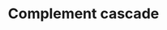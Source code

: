 ---
annotations:
- id: PW:0000819
  parent: signaling pathway
  type: Pathway Ontology
  value: signaling pathway in the innate immune response
authors:
- MaintBot
- MartijnVanIersel
- ReactomeTeam
- Anwesha
- Lifish
description: 'In the complement cascade, a panel of soluble molecules rapidly and
  effectively senses a danger or damage and triggers reactions to provide a response
  that discriminates among foreign intruders, cellular debris, healthy and altered
  host cells (Ricklin D et al. 2010). Complement proteins circulate in the blood stream
  in functionally inactive states. When triggered the complement cascade generates
  enzymatically active molecules (such as C3/C5 convertases) and biological effectors:
  opsonins (C3b, C3d and C4b), anaphylatoxins (C3a and C5a), and C5b, which initiates
  assembly of the lytic membrane attack complex (MAC). Three branches lead to complement
  activation: the classical, lectin and alternative pathways (Kang YH et al. 2009;
  Ricklin D et al. 2010). The classical pathway is initiated by C1 complex binding
  to immune complexes, pentraxins or other targets such as apoptotic cells leading
  to cleavage of C4 and C2 components and formation of the classical C3 convertase,
  C4bC2a. The lectin pathway is activated by binding of mannan-binding lectin (MBL)
  to repetitive carbohydrate residues, or by binding of ficolins to carbohydrate or
  acetylated groups on target surfaces. MBL and ficolins interact with MBL-associated
  serine proteases (MASP) leading to cleavage of C4 and C2 and formation of the classical
  C3 convertase, C4bC2a. The alternative pathway is spontaneously activated by the
  hydrolysis of the internal thioester group of C3 to give C3(H2O). Alternative pathway
  activation involves interaction of C3(H2O) and/or previously generated C3b with
  factor B, which is cleaved by factor D to generate the alternative C3 convertases
  C3(H2O)Bb and/or C3bBb. All three pathways merge at the proteolytic cleavage of
  component C3 by C3 convertases to form opsonin C3b and anaphylatoxin C3a. C3b covalently
  binds to glycoproteins scattered across the target cell surface. This is followed
  by an amplification reaction that generates additional C3 convertases and deposits
  more C3b at the local site. C3b can also bind to C3 convertases switching them to
  C5 convertases, which mediate C5 cleavage leading to MAC formation. Thus, the activation
  of the complement system leads to several important outcomes:  opsonization of target
  cells to enhance phagocytosis, lysis of target cells via membrane attack complex
  (MAC) assembly on the cell surface, production of anaphylatoxins C3a/C5a involved
  in the host inflammatory response, C5a-mediated leukocyte chemotaxis, and clearance
  of antibody-antigen complexes. The complement system is able to distinguish between
  pathological and physiological challenges, i.e. the outcomes of complement activation
  are predetermined by the trigger and are tightly tuned by a combination of initiation
  events with several regulatory mechanisms. These regulatory mechanisms use soluble
  (e.g., C4BP, CFI and CFH) and membrane-bound regulators (e.g., CR1, CD46(MCP), CD55(DAF)
  and CD59) and are coordinated by complement receptors such as CR1, CR2, etc. In
  response to microbial infection complement activation results in flagging microorganisms
  with opsonins for facilitated phagocytosis, formation of MAC on cells such as Gram-negative
  bacteria leading to cell lysis, and release of C3a and C5a to stimulate downstream
  immune responses and to attract leukocytes. Most pathogens can be eliminated by
  these complement-mediated host responses, though some pathogenic microorganisms
  have developed ways of avoiding complement recognition or blocking host complement
  attack resulting in greater virulence (Lambris JD et al. 2008; Serruto D et al.
  2010). All three complement pathways (classical, lectin and alternative) have been
  implicated in clearance of dying cells (Mevorach D et al. 1998; Ogden CA et al.
  2001; Gullstrand B et al.2009; Kemper C et al. 2008). Altered surfaces of apoptotic
  cells are recognized by complement proteins leading to opsonization and subsequent
  phagocytosis. In contrast to pathogens, apoptotic cells are believed to induce only
  a limited complement activation by allowing opsonization of altered surfaces but
  restricting the terminal pathway of MAC formation (Gershov D et al. 2000; Braunschweig
  A and Jozsi M 2011). Thus, opsonization facilitates clearance of dying cells and
  cell debris without triggering danger signals and further inflammatory responses
  (Fraser DA et al. 2007, 2009; Benoit ME et al. 2012). C1q-mediated complement activation
  by apoptotic cells has been shown in a variety of human cells: keratinocytes, human
  umbilical vein endothelial cells (HUVEC), Jurkat T lymphoblastoid cells, lung adenocarcinoma
  cells (Korb LC and Ahearn JM 1997; Mold C and Morris CA 2001; Navratil JS et al.
  2001; Nauta AJ et al. 2004). In addition to C1q the opsonization of apoptotic Jurkat
  T cells with MBL also facilitated clearance of these cells by both dendritic cells
  (DC) and macrophages (Nauta AJ et al. 2004). Also C3b, iC3b and C4b deposition on
  apoptotic cells as a consequence of activation of the complement cascade may promote
  complement-mediated phagocytosis. C1q, MBL and cleavage fragments of C3/C4 can bind
  to several receptors expressed on macrophages (e.g. cC1qR (calreticulin), CR1, CR3,
  CR4) suggesting a potential clearance mechanism through this interaction (Mevorach
  D et al. 1998; Ogden CA et al. 2001). Apoptosis is also associated with an altered
  expression of complement regulators on the surface of apoptotic cells. CD46 (MCP)
  bound to the plasma membrane of a healthy cell protects it from complement-mediated
  attack by preventing deposition of C3b and C4b, and reduced expression of CD46 on
  dying cells may lead to enhanced opsonization (Elward K et al. 2005). Upregulation
  of CD55 (DAF) and CD59 on apoptotic cell surfaces may protect damaged cells against
  complement mediated lysis (Pedersen ED et al. 2007; Iborra A et al. 2003; Hensel
  F et al. 2001). In addition, fluid-phase complement regulators such as C4BP, CFH
  may also inhibit lysis of apoptotic cells by limiting complement activation (Trouw
  LA et al 2007; Braunschweig A and Jozsi M. 2011). Complement facilitates the clearance
  of immune complexes (IC) from the circulation (Chevalier J and Kazatchkine MD 1989;
  Nielsen CH et al. 1997). Erythrocytes bear clusters of complement receptor 1 (CR1
  or CD35), which serves as an immune adherence receptor for C3 and/or C4 fragments
  deposited on IC that are shuttled to liver and spleen, where IC are transferred
  and processed by tissue macrophages through an Fc receptor-mediated process. Complement
  proteins are always present in the blood and a small percentage spontaneously activate.
  Inappropriate activation leads to host cell damage, so on healthy human cells any
  complement activation or amplification is strictly regulated by surface-bound regulators
  that accelerate decay of the convertases (CR1, CD55), act as a cofactor for the
  factor I (CFI)-mediated degradation of C3b and C4b (CR1, CD46), or prevent the formation
  of MAC (CD59). Soluble regulators such as C4BP, CFH and FHL1 recognize self surface
  pattern-like glycosaminoglycans and further impair activation. Complement components
  interact with other biological systems. Upon microbial infection complement acts
  in cooperation with Toll-like receptors (TLRs) to amplify innate host defense. Anaphylatoxin
  C5a binds C5a receptor (C5aR) resulting in a synergistic enhancement of the TLR
  and C5aR-mediated proinflammatory cytokine response to infection. This interplay
  is negatively modulated by co-ligation of TLR and the second C5a receptor, C5L2,
  suggesting the existence of complex immunomodulatory interactions (Kohl J 2006;
  Hajishengallis G and Lambris JD 2010). In addition to C5aR and C5L2, complement
  receptor 3 (CR3) facilitates TLR2 or TLR4 signaling pathways by promoting a recruitment
  of their sorting adaptor TIRAP (MAL) to the receptor complex (van Bruggen R et al.
  2007; Kagan JC and Medzhitov R 2006). Complement may activate platelets or facilitate
  biochemical and morphological changes in the endothelium potentiating coagulation
  and contributing to homeostasis in response to injury (Oikonomopoulou K et al. 2012).
  The interplay of complement and coagulation also involves cleavage of C3 and C5
  convertases by coagulation proteases, generating biologically active anaphylatoxins
  (Amara U et al. 2010). Complement is believed to link the innate response to both
  humoral and cell-mediated immunity (Toapanta FR and Ross TM 2006; Mongini PK et
  al. 1997). The majority of published data is based on experiments using mouse as
  a model organism. Further characterization of the influence of complement on B or
  T cell activation is required for the human system, since differences between murine
  models and the human system are not yet fully determined. Complement is also involved
  in regulation of mobilization and homing of hematopoietic stem/progenitor cells
  (HSPCs) from bone marrow to the circulation and peripheral tissue in order to accommodate
  blood cell replenishment (Reca R et al. 2006). Thus, the complement system orchestrates
  the host defense by sensing a danger signal and transmitting it into specific cellular
  responses while extensively communicating with associated biological pathways ranging
  from immunity and inflammation to homeostasis and development. Originally the larger
  fragment of Complement Factor 2 (C2) was designated C2a. However, complement scientists
  decided that the smaller of all C fragments should be designated with an ''a'',
  the larger with a ''b'', changing the nomenclature for C2. Recent literature may
  use the updated nomenclature and refer to the larger C2 fragment as C2b, and refer
  to the classical C3 convertase as C4bC2b. Throughout this pathway Reactome adheres
  to the original convention to agree with the current (Sep 2013) Uniprot names for
  C2 fragments. The complement cascade pathway is organised into the following sections:
  initial triggering, activation of C3 and C5, terminal pathway and regulation.  View
  original pathway at [http://www.reactome.org/PathwayBrowser/#DIAGRAM=166658 Reactome].'
last-edited: 2021-01-25
organisms:
- Homo sapiens
redirect_from:
- /index.php/Pathway:WP1798
- /instance/WP1798
revision: null
schema-jsonld:
- '@context': https://schema.org/
  '@id': https://wikipathways.github.io/pathways/WP1798.html
  '@type': Dataset
  creator:
    '@type': Organization
    name: WikiPathways
  description: 'In the complement cascade, a panel of soluble molecules rapidly and
    effectively senses a danger or damage and triggers reactions to provide a response
    that discriminates among foreign intruders, cellular debris, healthy and altered
    host cells (Ricklin D et al. 2010). Complement proteins circulate in the blood
    stream in functionally inactive states. When triggered the complement cascade
    generates enzymatically active molecules (such as C3/C5 convertases) and biological
    effectors: opsonins (C3b, C3d and C4b), anaphylatoxins (C3a and C5a), and C5b,
    which initiates assembly of the lytic membrane attack complex (MAC). Three branches
    lead to complement activation: the classical, lectin and alternative pathways
    (Kang YH et al. 2009; Ricklin D et al. 2010). The classical pathway is initiated
    by C1 complex binding to immune complexes, pentraxins or other targets such as
    apoptotic cells leading to cleavage of C4 and C2 components and formation of the
    classical C3 convertase, C4bC2a. The lectin pathway is activated by binding of
    mannan-binding lectin (MBL) to repetitive carbohydrate residues, or by binding
    of ficolins to carbohydrate or acetylated groups on target surfaces. MBL and ficolins
    interact with MBL-associated serine proteases (MASP) leading to cleavage of C4
    and C2 and formation of the classical C3 convertase, C4bC2a. The alternative pathway
    is spontaneously activated by the hydrolysis of the internal thioester group of
    C3 to give C3(H2O). Alternative pathway activation involves interaction of C3(H2O)
    and/or previously generated C3b with factor B, which is cleaved by factor D to
    generate the alternative C3 convertases C3(H2O)Bb and/or C3bBb. All three pathways
    merge at the proteolytic cleavage of component C3 by C3 convertases to form opsonin
    C3b and anaphylatoxin C3a. C3b covalently binds to glycoproteins scattered across
    the target cell surface. This is followed by an amplification reaction that generates
    additional C3 convertases and deposits more C3b at the local site. C3b can also
    bind to C3 convertases switching them to C5 convertases, which mediate C5 cleavage
    leading to MAC formation. Thus, the activation of the complement system leads
    to several important outcomes:  opsonization of target cells to enhance phagocytosis,
    lysis of target cells via membrane attack complex (MAC) assembly on the cell surface,
    production of anaphylatoxins C3a/C5a involved in the host inflammatory response,
    C5a-mediated leukocyte chemotaxis, and clearance of antibody-antigen complexes.
    The complement system is able to distinguish between pathological and physiological
    challenges, i.e. the outcomes of complement activation are predetermined by the
    trigger and are tightly tuned by a combination of initiation events with several
    regulatory mechanisms. These regulatory mechanisms use soluble (e.g., C4BP, CFI
    and CFH) and membrane-bound regulators (e.g., CR1, CD46(MCP), CD55(DAF) and CD59)
    and are coordinated by complement receptors such as CR1, CR2, etc. In response
    to microbial infection complement activation results in flagging microorganisms
    with opsonins for facilitated phagocytosis, formation of MAC on cells such as
    Gram-negative bacteria leading to cell lysis, and release of C3a and C5a to stimulate
    downstream immune responses and to attract leukocytes. Most pathogens can be eliminated
    by these complement-mediated host responses, though some pathogenic microorganisms
    have developed ways of avoiding complement recognition or blocking host complement
    attack resulting in greater virulence (Lambris JD et al. 2008; Serruto D et al.
    2010). All three complement pathways (classical, lectin and alternative) have
    been implicated in clearance of dying cells (Mevorach D et al. 1998; Ogden CA
    et al. 2001; Gullstrand B et al.2009; Kemper C et al. 2008). Altered surfaces
    of apoptotic cells are recognized by complement proteins leading to opsonization
    and subsequent phagocytosis. In contrast to pathogens, apoptotic cells are believed
    to induce only a limited complement activation by allowing opsonization of altered
    surfaces but restricting the terminal pathway of MAC formation (Gershov D et al.
    2000; Braunschweig A and Jozsi M 2011). Thus, opsonization facilitates clearance
    of dying cells and cell debris without triggering danger signals and further inflammatory
    responses (Fraser DA et al. 2007, 2009; Benoit ME et al. 2012). C1q-mediated complement
    activation by apoptotic cells has been shown in a variety of human cells: keratinocytes,
    human umbilical vein endothelial cells (HUVEC), Jurkat T lymphoblastoid cells,
    lung adenocarcinoma cells (Korb LC and Ahearn JM 1997; Mold C and Morris CA 2001;
    Navratil JS et al. 2001; Nauta AJ et al. 2004). In addition to C1q the opsonization
    of apoptotic Jurkat T cells with MBL also facilitated clearance of these cells
    by both dendritic cells (DC) and macrophages (Nauta AJ et al. 2004). Also C3b,
    iC3b and C4b deposition on apoptotic cells as a consequence of activation of the
    complement cascade may promote complement-mediated phagocytosis. C1q, MBL and
    cleavage fragments of C3/C4 can bind to several receptors expressed on macrophages
    (e.g. cC1qR (calreticulin), CR1, CR3, CR4) suggesting a potential clearance mechanism
    through this interaction (Mevorach D et al. 1998; Ogden CA et al. 2001). Apoptosis
    is also associated with an altered expression of complement regulators on the
    surface of apoptotic cells. CD46 (MCP) bound to the plasma membrane of a healthy
    cell protects it from complement-mediated attack by preventing deposition of C3b
    and C4b, and reduced expression of CD46 on dying cells may lead to enhanced opsonization
    (Elward K et al. 2005). Upregulation of CD55 (DAF) and CD59 on apoptotic cell
    surfaces may protect damaged cells against complement mediated lysis (Pedersen
    ED et al. 2007; Iborra A et al. 2003; Hensel F et al. 2001). In addition, fluid-phase
    complement regulators such as C4BP, CFH may also inhibit lysis of apoptotic cells
    by limiting complement activation (Trouw LA et al 2007; Braunschweig A and Jozsi
    M. 2011). Complement facilitates the clearance of immune complexes (IC) from the
    circulation (Chevalier J and Kazatchkine MD 1989; Nielsen CH et al. 1997). Erythrocytes
    bear clusters of complement receptor 1 (CR1 or CD35), which serves as an immune
    adherence receptor for C3 and/or C4 fragments deposited on IC that are shuttled
    to liver and spleen, where IC are transferred and processed by tissue macrophages
    through an Fc receptor-mediated process. Complement proteins are always present
    in the blood and a small percentage spontaneously activate. Inappropriate activation
    leads to host cell damage, so on healthy human cells any complement activation
    or amplification is strictly regulated by surface-bound regulators that accelerate
    decay of the convertases (CR1, CD55), act as a cofactor for the factor I (CFI)-mediated
    degradation of C3b and C4b (CR1, CD46), or prevent the formation of MAC (CD59).
    Soluble regulators such as C4BP, CFH and FHL1 recognize self surface pattern-like
    glycosaminoglycans and further impair activation. Complement components interact
    with other biological systems. Upon microbial infection complement acts in cooperation
    with Toll-like receptors (TLRs) to amplify innate host defense. Anaphylatoxin
    C5a binds C5a receptor (C5aR) resulting in a synergistic enhancement of the TLR
    and C5aR-mediated proinflammatory cytokine response to infection. This interplay
    is negatively modulated by co-ligation of TLR and the second C5a receptor, C5L2,
    suggesting the existence of complex immunomodulatory interactions (Kohl J 2006;
    Hajishengallis G and Lambris JD 2010). In addition to C5aR and C5L2, complement
    receptor 3 (CR3) facilitates TLR2 or TLR4 signaling pathways by promoting a recruitment
    of their sorting adaptor TIRAP (MAL) to the receptor complex (van Bruggen R et
    al. 2007; Kagan JC and Medzhitov R 2006). Complement may activate platelets or
    facilitate biochemical and morphological changes in the endothelium potentiating
    coagulation and contributing to homeostasis in response to injury (Oikonomopoulou
    K et al. 2012). The interplay of complement and coagulation also involves cleavage
    of C3 and C5 convertases by coagulation proteases, generating biologically active
    anaphylatoxins (Amara U et al. 2010). Complement is believed to link the innate
    response to both humoral and cell-mediated immunity (Toapanta FR and Ross TM 2006;
    Mongini PK et al. 1997). The majority of published data is based on experiments
    using mouse as a model organism. Further characterization of the influence of
    complement on B or T cell activation is required for the human system, since differences
    between murine models and the human system are not yet fully determined. Complement
    is also involved in regulation of mobilization and homing of hematopoietic stem/progenitor
    cells (HSPCs) from bone marrow to the circulation and peripheral tissue in order
    to accommodate blood cell replenishment (Reca R et al. 2006). Thus, the complement
    system orchestrates the host defense by sensing a danger signal and transmitting
    it into specific cellular responses while extensively communicating with associated
    biological pathways ranging from immunity and inflammation to homeostasis and
    development. Originally the larger fragment of Complement Factor 2 (C2) was designated
    C2a. However, complement scientists decided that the smaller of all C fragments
    should be designated with an ''a'', the larger with a ''b'', changing the nomenclature
    for C2. Recent literature may use the updated nomenclature and refer to the larger
    C2 fragment as C2b, and refer to the classical C3 convertase as C4bC2b. Throughout
    this pathway Reactome adheres to the original convention to agree with the current
    (Sep 2013) Uniprot names for C2 fragments. The complement cascade pathway is organised
    into the following sections: initial triggering, activation of C3 and C5, terminal
    pathway and regulation.  View original pathway at [http://www.reactome.org/PathwayBrowser/#DIAGRAM=166658
    Reactome].'
  keywords:
  - (ELANE)
  - '1,3-beta-D-glucan '
  - 11xCbxE-PROS1
  - '11xCbxE-PROS1 '
  - Activated
  - Activated C1R:2x
  - Activated C1R:2xC1S
  - Activated C1S
  - Activated thrombin,
  - 'Antigen '
  - Antigen:IgG
  - Antigen:IgG:C1Q:2x
  - Antigen:IgG:C1Q:2xActivated C1R:2xActivated C1S
  - Antigen:IgG:C1Q:2xActivated C1R:SERPING1:2xActivated C1S:SERPING1
  - Antigen:IgG:C1Q:2xC1R:2xC1S
  - Bacterial mannose
  - 'Bacterial mannose surface pattern '
  - C-reactive
  - C1Q
  - 'C1QA '
  - 'C1QB '
  - 'C1QC '
  - 'C1R C-terminal fragment '
  - 'C1R N-terminal fragment '
  - 'C1R(18-705) '
  - C1R:SERPING1
  - 'C1S C-terminal fragment '
  - 'C1S N-terminal fragment '
  - 'C1S(16-688) '
  - C1S:SERPING1
  - C2
  - C2a
  - 'C2a '
  - C2b
  - 'C3 alpha chain '
  - 'C3 beta chain '
  - C3 convertases
  - C3(H2O)
  - C3(H2O):Bb
  - C3(H2O):CFB
  - C3AR1
  - 'C3AR1 '
  - C3AR1:C3a
  - C3a
  - 'C3a '
  - C3a, C5a
  - 'C3a-desArg '
  - C3a-desArg,
  - C3b
  - 'C3b alpha'' '
  - C3b complexes
  - C3b:Bb:C3b:Properdin
  - C3c
  - 'C3c alpha'' chain fragment 1 '
  - 'C3c alpha'' chain fragment 1 precursor '
  - 'C3c alpha'' chain fragment 2 '
  - 'C3d '
  - C3d, C3dg, iC3b
  - C3dg
  - 'C3dg '
  - C3f
  - 'C3f '
  - C4 activators
  - 'C4 alpha '
  - C4 binding
  - C4-binding
  - 'C4A alpha3 '
  - 'C4A alpha4 fragment '
  - 'C4A(1454-1744) '
  - 'C4A(20-675) '
  - 'C4A(956-1336) '
  - 'C4A-derived C4a '
  - 'C4B alpha '
  - 'C4B alpha3 '
  - 'C4B alpha4 fragment '
  - 'C4B(1454-1744) '
  - 'C4B(20-675) '
  - 'C4B(956-1336) '
  - 'C4B-derived C4a '
  - 'C4BPA '
  - 'C4BPB '
  - C4a
  - C4b
  - C4b with hydrolysed
  - C4b-binding
  - C4b-binding protein
  - C4b:C2a:C3b
  - C4bC2a, C3bBb
  - C4c
  - 'C4c '
  - C4c, C3f
  - C4d
  - 'C4d '
  - C4d, iC3b
  - C5
  - 'C5 alpha chain '
  - 'C5 beta chain '
  - C5 convertases
  - 'C5(965-1676) '
  - C5AR1
  - 'C5AR1 '
  - C5AR1:C5a
  - C5AR2
  - 'C5AR2 '
  - C5AR2 ligands
  - C5AR2:C5AR2 ligands
  - C5a
  - 'C5a '
  - C5a-desArg
  - 'C5a-desArg '
  - C5aT
  - C5b
  - 'C5b alpha'' '
  - C5b:C6
  - C5b:C6:C7
  - C5b:C6:C7, C8, C9
  - C5b:C6:C7:C8
  - C5bT
  - C6
  - 'C6 '
  - C7
  - 'C7 '
  - C8
  - 'C8A '
  - 'C8B '
  - 'C8G '
  - C9
  - C9(22-559)
  - 'C9(22-559) '
  - 'CD19 '
  - CD19:CD81
  - CD46
  - 'CD46 '
  - CD46, CR1
  - CD46, CR1:C4b:C3b
  - CD46:Cell
  - CD55
  - 'CD55 '
  - CD55:C3 convertase
  - CD55:C3b
  - CD55:C4b
  - CD59
  - 'CD59 '
  - CD59:C5b-C9
  - 'CD81 '
  - CFB(26-259)
  - CFB(26-764)
  - 'CFB(26-764) '
  - CFB(260-764)
  - 'CFB(260-764) '
  - 'CFD '
  - CFH
  - 'CFH '
  - CFH, CFHR3
  - CFH:C3b
  - CFH:Host cell
  - CFHR dimers
  - 'CFHR1 '
  - 'CFHR2 '
  - 'CFHR3 '
  - CFHR3:C3bBb
  - 'CFHR4 '
  - 'CFHR5 '
  - CFI
  - CFI(19-335)
  - 'CFI(19-335) '
  - CFI(340-583)
  - 'CFI(340-583) '
  - CFI:CD46, CR1:C4b,
  - CFI:CFH,FHR3:C3b
  - CFI:CFH,FHR3:iC3b
  - CFI:CFH:C3b
  - CL-LK:MASP1
  - CLU
  - 'CLU(228-449) '
  - 'CLU(23-227) '
  - CLU:C5b:C6:C7, C8,
  - 'COLEC10 '
  - 'COLEC11 '
  - 'CPB2 '
  - CPN, CBP2
  - 'CPN1 '
  - 'CPN2 '
  - CR1
  - 'CR1 '
  - CR1:C3b
  - CR1:C3bBb, C4bC2a
  - CR1:C4b
  - CR1:iC3b
  - CR2
  - 'CR2 '
  - CR2:C3d,C3dg,iC3b
  - CR2:C3d,C3dg,iC3b:CD19:CD81
  - 'CRP(19-224) '
  - Ca2+
  - 'Ca2+ '
  - Cell
  - Cell surface
  - 'Cell surface '
  - Cell surface:C3b
  - Cell surface:C3b:Bb
  - Cell surface:C3b:CFB
  - Cell surface:C4b
  - Cell surface:C4b:C2a
  - Cell surface:CFH,
  - Complement Factor 4
  - Complement factor 3
  - Complement factor D
  - Complex
  - 'D-fucose '
  - 'ELANE '
  - 'FCN1 '
  - FCN1 dodecamer:MASP1
  - FCN1 ligands
  - FCN1 ligands:FCN1
  - 'FCN2 '
  - FCN2 dodecamer:MASP1
  - FCN2 ligands
  - FCN2 ligands:FCN2
  - 'FCN3 '
  - FCN3 ligands
  - FCN3 ligands:FCN3
  - FCN3 oligomer:MASP1
  - 'GZMM '
  - H2O
  - 'Heparins '
  - Host cell surface
  - 'IGHG1 '
  - 'IGHG2 '
  - 'IGHG3 '
  - 'IGHG4 '
  - 'IGHV(1-?) '
  - 'IGHV1-2 '
  - 'IGHV7-81(1-?) '
  - 'IGKC '
  - 'IGKV1-12 '
  - 'IGKV1-5(23-?) '
  - 'IGKV2-28 '
  - 'IGKV2D-30 '
  - 'IGKV3D-20 '
  - 'IGKV4-1(21-?) '
  - 'IGKVA18(21-?) '
  - 'IGLC1 '
  - 'IGLC2 '
  - 'IGLC3 '
  - 'IGLC6 '
  - 'IGLC7 '
  - 'IGLV(23-?) '
  - 'IGLV1-36(1-?) '
  - 'IGLV1-40(1-?) '
  - 'IGLV1-44(1-?) '
  - 'IGLV10-54(1-?) '
  - 'IGLV11-55(1-?) '
  - 'IGLV2-11(1-?) '
  - 'IGLV2-18(1-?) '
  - 'IGLV2-23(1-?) '
  - 'IGLV2-33(1-?) '
  - 'IGLV3-12(1-?) '
  - 'IGLV3-16(1-?) '
  - 'IGLV3-22(1-?) '
  - 'IGLV3-25(1-?) '
  - 'IGLV3-27(1-?) '
  - 'IGLV4-3(1-?) '
  - 'IGLV4-60(1-?) '
  - 'IGLV4-69(1-?) '
  - 'IGLV5-37(1-?) '
  - 'IGLV5-45(1-?) '
  - 'IGLV7-43(1-?) '
  - 'IGLV7-46(1-?) '
  - 'IGLV8-61(1-?) '
  - 'Ig heavy chain V-I region EU '
  - 'Ig heavy chain V-I region HG3 '
  - 'Ig heavy chain V-II region ARH-77 '
  - 'Ig heavy chain V-II region MCE '
  - 'Ig heavy chain V-II region NEWM '
  - 'Ig heavy chain V-II region OU '
  - 'Ig heavy chain V-II region WAH '
  - 'Ig heavy chain V-III region BRO '
  - 'Ig heavy chain V-III region BUT '
  - 'Ig heavy chain V-III region CAM '
  - 'Ig heavy chain V-III region DOB '
  - 'Ig heavy chain V-III region JON '
  - 'Ig heavy chain V-III region KOL '
  - 'Ig heavy chain V-III region TRO '
  - 'Ig heavy chain V-III region WEA '
  - 'Ig kappa chain V region EV15 '
  - 'Ig kappa chain V-I region AG '
  - 'Ig kappa chain V-I region AU '
  - 'Ig kappa chain V-I region BAN '
  - 'Ig kappa chain V-I region DEE '
  - 'Ig kappa chain V-I region Daudi '
  - 'Ig kappa chain V-I region Gal '
  - 'Ig kappa chain V-I region HK101 '
  - 'Ig kappa chain V-I region Wes '
  - 'Ig kappa chain V-II region Cum '
  - 'Ig kappa chain V-II region FR '
  - 'Ig kappa chain V-II region RPMI 6410 '
  - 'Ig kappa chain V-III region B6 '
  - 'Ig kappa chain V-III region POM '
  - 'Ig kappa chain V-III region VG '
  - 'Ig lambda chain V region 4A '
  - 'Ig lambda chain V-I region HA '
  - 'Ig lambda chain V-I region NEW '
  - 'Ig lambda chain V-I region NEWM '
  - 'Ig lambda chain V-I region VOR '
  - 'Ig lambda chain V-II region BOH '
  - 'Ig lambda chain V-II region MGC '
  - 'Ig lambda chain V-II region NEI '
  - 'Ig lambda chain V-II region TOG '
  - 'Ig lambda chain V-III region LOI '
  - 'Ig lambda chain V-III region SH '
  - 'Ig lambda chain V-IV region Bau '
  - 'Ig lambda chain V-IV region Hil '
  - 'Ig lambda chain V-IV region Kern '
  - 'Ig lambda chain V-VI region AR '
  - 'IgH  heavy chain V-III region VH26 precursor '
  - 'Lipoteichoic acid '
  - 'MASP1(20-448) '
  - 'MASP1(20-699) '
  - 'MASP1(449-699) '
  - 'MASP2-1 '
  - 'MASP2-1(16-444) '
  - 'MASP2-1(445-686) '
  - MASPs:carbohydrate
  - 'MBL2 '
  - MBL2 dodecamer:MASP1
  - MBL2,FCN:MASPs:carbohydrate patterns
  - MBL2,FCN:activated
  - 'MBL2,FCN:activated MASPs:carbohydrate patterns '
  - Membrane Attack
  - 'N-acetyl-D-glucosamine '
  - 'N-acetylgalactosamine '
  - 'PCho '
  - Properdin oligomer
  - 'Properdin oligomer '
  - 'S-(L-isoglutamyl)-L-cysteine-C4A(757-1446) '
  - 'S-(L-isoglutamyl)-L-cysteine-C4B(757-1446) '
  - SERPING1
  - 'SERPING1 '
  - 'Sialic acid '
  - VTN
  - 'VTN '
  - VTN:C5b:C6:C7
  - VTN:C5b:C6:C7:C8:C9
  - complexes
  - 'dNQ, ester crosslinked-C4B(757-1446) '
  - 'dNQ-C3(672-1663) '
  - 'dNQ-C4A(757-1446) '
  - 'dNQ-C4B(757-1446) '
  - dimer:4xCa2+
  - dimer:Bacterial
  - dimer:MASP2
  - dimer:MASP2 dimer
  - dimer:MASP2-1
  - dimer:MASP2-1 dimer
  - dimers
  - dodecamer:MASP1
  - iC3b
  - mannose surface
  - multimer:MASP1
  - pattern:4xCa2+
  - patterns
  - pentamer:phosphocholine:C1Q
  - protein
  - protein:C4b
  - protein:C4bC2a
  - protein:Factor I
  - protein:protein S
  - surface
  - surface pattern
  - surface:C3b
  - surface:C3b:Bb:Properdin
  - surface:C3b:CFHR
  - surface:C4b
  - surface:FH,FHR3:C3b
  - thioester
  - 'thrombin heavy chain '
  - 'thrombin light chain '
  license: CC0
  name: Complement cascade
seo: CreativeWork
title: Complement cascade
wpid: WP1798
---